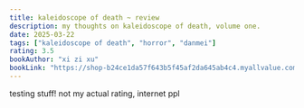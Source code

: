 ```yaml
---
title: kaleidoscope of death ~ review
description: my thoughts on kaleidoscope of death, volume one.
date: 2025-03-22
tags: ["kaleidoscope of death", "horror", "danmei"]
rating: 3.5
bookAuthor: "xi zi xu"
bookLink: "https://shop-b24ce1da57f643b5f45af2da645ab4c4.myallvalue.com/products/kaleidoscope-of-death-vol--1--pre-order-"
---
```

testing stuff! not my actual rating, internet ppl

